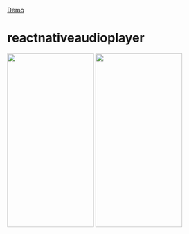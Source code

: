 [Demo](https://youtu.be/XwyAqjRocRQ)
# reactnativeaudioplayer

<img src="https://res.cloudinary.com/navtech/image/upload/v1633172006/Screenshot_1630326375_di1p0w.png" width="200" height="400"/>
<img src="https://res.cloudinary.com/navtech/image/upload/v1633172085/Screenshot_1630327377_hy1t9a.png" width="200" height="400"/>
